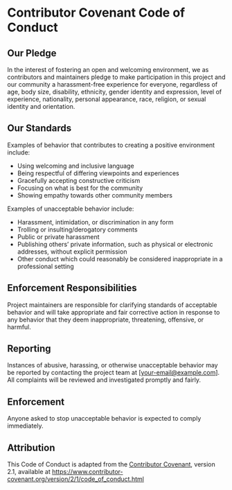 # Contributor Covenant Code of Conduct

## Our Pledge

In the interest of fostering an open and welcoming environment, we as contributors and maintainers pledge to make participation in this project and our community a harassment-free experience for everyone, regardless of age, body size, disability, ethnicity, gender identity and expression, level of experience, nationality, personal appearance, race, religion, or sexual identity and orientation.

## Our Standards

Examples of behavior that contributes to creating a positive environment include:

- Using welcoming and inclusive language
- Being respectful of differing viewpoints and experiences
- Gracefully accepting constructive criticism
- Focusing on what is best for the community
- Showing empathy towards other community members

Examples of unacceptable behavior include:

- Harassment, intimidation, or discrimination in any form
- Trolling or insulting/derogatory comments
- Public or private harassment
- Publishing others’ private information, such as physical or electronic addresses, without explicit permission
- Other conduct which could reasonably be considered inappropriate in a professional setting

## Enforcement Responsibilities

Project maintainers are responsible for clarifying standards of acceptable behavior and will take appropriate and fair corrective action in response to any behavior that they deem inappropriate, threatening, offensive, or harmful.

## Reporting

Instances of abusive, harassing, or otherwise unacceptable behavior may be reported by contacting the project team at [your-email@example.com]. All complaints will be reviewed and investigated promptly and fairly.

## Enforcement

Anyone asked to stop unacceptable behavior is expected to comply immediately.

## Attribution

This Code of Conduct is adapted from the [Contributor Covenant](https://www.contributor-covenant.org), version 2.1, available at https://www.contributor-covenant.org/version/2/1/code_of_conduct.html
